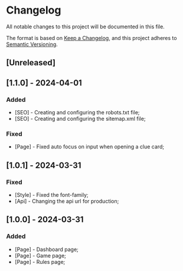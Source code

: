 # Changelog

All notable changes to this project will be documented in this file.

The format is based on [Keep a Changelog](https://keepachangelog.com/en/1.0.0/),
and this project adheres to [Semantic Versioning](https://semver.org/spec/v2.0.0.html).

## [Unreleased]

## [1.1.0] - 2024-04-01

### Added

- [SEO] - Creating and configuring the robots.txt file;
- [SEO] - Creating and configuring the sitemap.xml file;

### Fixed

- [Page] - Fixed auto focus on input when opening a clue card;

## [1.0.1] - 2024-03-31

### Fixed

- [Style] - Fixed the font-family;
- [Api] - Changing the api url for production;

## [1.0.0] - 2024-03-31

### Added

- [Page] - Dashboard page;
- [Page] - Game page;
- [Page] - Rules page;
